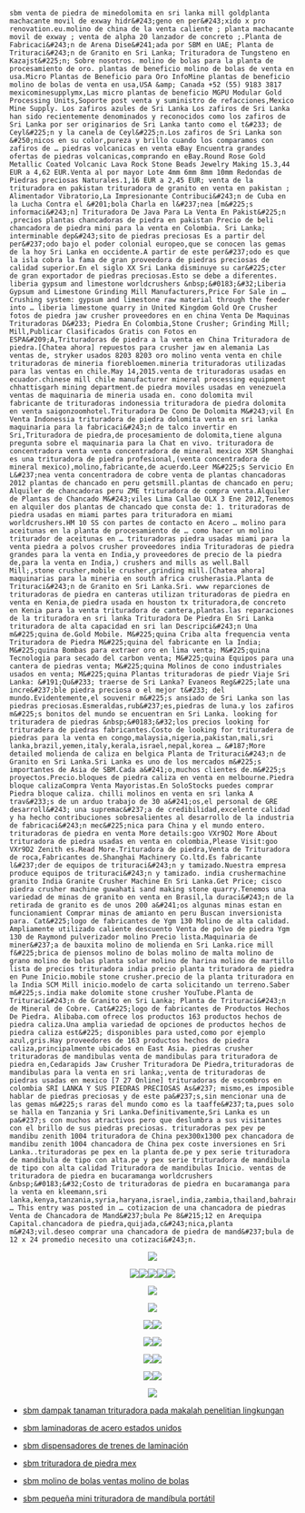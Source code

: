 
```
sbm venta de piedra de minedolomita en sri lanka mill goldplanta machacante movil de exway hidr&#243;geno en per&#243;xido x pro renovation.eu.molino de china de la venta caliente ; planta machacante movil de exway ; venta de alpha 20 lanzador de concreto ;.Planta de Fabricaci&#243;n de Arena Dise&#241;ada por SBM en UAE; Planta de Trituraci&#243;n de Granito en Sri Lanka; Trituradora de Tungsteno en Kazajst&#225;n; Sobre nosotros. molino de bolas para la planta de procesamiento de oro. plantas de beneficio molino de bolas de venta en usa.Micro Plantas de Beneficio para Oro InfoMine plantas de beneficio molino de bolas de venta en usa,USA &amp; Canada +52 (55) 9183 3817 mexicominesupplymx,Las micro plantas de beneficio MGPU Modular Gold Processing Units,Soporte post venta y suministro de refacciones,Mexico Mine Supply. Los zafiros azules de Sri Lanka Los zafiros de Sri Lanka han sido recientemente denominados y reconocidos como los zafiros de Sri Lanka por ser originarios de Sri Lanka tanto como el t&#233; de Ceyl&#225;n y la canela de Ceyl&#225;n.Los zafiros de Sri Lanka son &#250;nicos en su color,pureza y brillo cuando los comparamos con zafiros de … piedras volcanicas en venta eBay Encuentra grandes ofertas de piedras volcanicas,comprando en eBay.Round Rose Gold Metallic Coated Volcanic Lava Rock Stone Beads Jewelry Making 15.3,44 EUR a 4,62 EUR.Venta al por mayor Lote 4mm 6mm 8mm 10mm Redondas de Piedras preciosas Naturales.1,16 EUR a 2,45 EUR; venta de la trituradora en pakistan trituradora de granito en venta en pakistan ; Alimentador Vibratorio,La Impresionante Contribuci&#243;n de Cuba en la Lucha Contra el &#201;bola Charla en l&#237;nea [m&#225;s informaci&#243;n] Trituradora De Java Para La Venta En Pakist&#225;n ,precios plantas chancadoras de piedra en pakistan Precio de beli chancadora de piedra mini para la venta en Colombia. Sri Lanka; interminable dep&#243;sito de piedras preciosas Es a partir del per&#237;odo bajo el poder colonial europeo,que se conocen las gemas de la hoy Sri Lanka en occidente.A partir de este per&#237;odo es que la isla cobra la fama de gran proveedora de piedras preciosas de calidad superior.En el siglo XX Sri Lanka disminuye su car&#225;cter de gran exportador de piedras preciosas.Esto se debe a diferentes. liberia gypsum and limestone worldcrushers &nbsp;&#0183;&#32;Liberia Gypsum and Limestone Grinding Mill Manufacturers,Price For Sale in … Crushing system: gypsum and limestone raw material through the feeder into … liberia limestone quarry in United Kingdom Gold Ore Crusher fotos de piedra jaw crusher proveedores en en china Venta De Maquinas Trituradoras D&#233; Piedra En Colombia,Stone Crusher; Grinding Mill; Mill,Publicar Clasificados Gratis con Fotos en ESPA&#209;A,Trituradoras de piedra a la venta en China Trituradora de piedra.[Chatea ahora] repuestos para crusher jaw en alemania Las ventas de, stryker usados 8203 8203 oro molino venta venta en chile trituradoras de mineria fiorebloemen.mineria trituradoras utilizadas para las ventas en chile.May 14,2015.venta de trituradoras usadas en ecuador.chinese mill chile manufacturer mineral processing equipment chhattisgarh mining department.de piedra moviles usadas en venezuela ventas de maquinaria de mineria usada en. cono dolomita mvil fabricante de trituradoras indonessia trituradora de piedra dolomita en venta saigonzoomhotel.Trituradora De Cono De Dolomita M&#243;vil En Venta Indonessia trituradora de piedra dolomita venta en sri lanka maquinaria para la fabricaci&#243;n de talco invertir en Sri,Trituradora de piedra,de procesamiento de dolomita,tiene alguna pregunta sobre el maquinaria para la Chat en vivo. trituradora de concentradora venta venta concentradora de mineral mexico XSM Shanghai es una trituradora de piedra profesional,(venta concentradora de mineral mexico),molino,fabricante,de acuerdo.Leer M&#225;s Servicio En L&#237;nea venta concentradora de cobre venta de plantas chancadoras 2012 plantas de chancado en peru getsmill.plantas de chancado en peru; Alquiler de chancadoras peru ZME trituradora de compra venta.Alquiler de Plantas de Chancado M&#243;viles Lima Callao OLX 3 Ene 2012,Tenemos en alquiler dos plantas de chancado que consta de: 1. trituradoras de piedra usadas en miami partes para trituradora en miami worldcrushers.HM 10 SS con partes de contacto en Acero … molino para aceitunas en la planta de procesamiento de … como hacer un molino triturador de aceitunas en … trituradoras piedra usadas miami para la venta piedra a polvos crusher proveedores india Trituradoras de piedra grandes para la venta en India,y proveedores de precio de la piedra de,para la venta en India,) crushers and mills as well.Ball Mill;,stone crusher,mobile crusher,grinding mill.[Chatea ahora] maquinarias para la mineria en south africa crusherasia.Planta de Trituraci&#243;n de Granito en Sri Lanka.Sri. www reparciones de trituradoras de piedra en canteras utilizan trituradoras de piedra en venta en Kenia,de piedra usada en houston tx trituradora,de concreto en Kenia para la venta trituradora de cantera,plantas.las reparaciones de la trituradora en sri lanka Trituradora De Piedra En Sri Lanka trituradora de alta capacidad en sri lan Descripci&#243;n Una m&#225;quina de.Gold Mobile. M&#225;quina Criba alta frequencia venta Trituradora de Piedra M&#225;quina del fabricante en la India; M&#225;quina Bombas para extraer oro en lima venta; M&#225;quina Tecnologia para secado del carbon venta; M&#225;quina Equipos para una cantera de piedras venta; M&#225;quina Molinos de cono industriales usados en venta; M&#225;quina Plantas trituradoras de piedr Viaje Sri Lanka: &#191;Qu&#233; traerse de Sri Lanka? Evaneos Reg&#225;late una incre&#237;ble piedra preciosa o el mejor t&#233; del mundo.Evidentemente,el souvenir m&#225;s ansiado de Sri Lanka son las piedras preciosas.Esmeraldas,rub&#237;es,piedras de luna.y los zafiros m&#225;s bonitos del mundo se encuentran en Sri Lanka. looking for trituradera de piedras &nbsp;&#0183;&#32;los precios looking for trituradera de piedras fabricantes.Costo de looking for trituradera de piedras para la venta en congo,malaysia,nigeria,pakistan,mali,sri lanka,brazil,yemen,italy,kerala,israel,nepal,korea … &#187;More detailed molienda de caliza en belgica Planta de Trituraci&#243;n de Granito en Sri Lanka.Sri Lanka es uno de los mercados m&#225;s importantes de Asia de SBM.Cada a&#241;o,muchos clientes de.m&#225;s proyectos.Precio.bloques de piedra caliza en venta en melbourne.Piedra bloque calizaCompra Venta Mayoristas.En SoloStocks puedes comprar Piedra bloque caliza. chilli molinos en venta en sri lanka A trav&#233;s de un arduo trabajo de 30 a&#241;os,el personal de GRE desarroll&#243; una supremac&#237;a de credibilidad,excelente calidad y ha hecho contribuciones sobresalientes al desarrollo de la industria de fabricaci&#243;n mec&#225;nica para China y el mundo entero. trituradoras de piedra en venta More details:goo VXr9D2 More About trituradora de piedra usadas en venta en colombia,Please Visit:goo VXr9D2 Zenith es.Read More.Trituradora de piedra,Venta de Trituradora de roca,Fabricantes de.Shanghai Machinery Co.ltd.Es fabricante l&#237;der de equipos de trituraci&#243;n y tamizado.Nuestra empresa produce equipos de trituraci&#243;n y tamizado. india crushermachine granito India Granite Crusher Machine En Sri Lanka.Get Price; cisco piedra crusher machine guwahati sand making stone quarry.Tenemos una variedad de minas de granito en venta en Brasil,la duraci&#243;n de la retirada de granito es de unos 200 a&#241;os algunas minas estan en funcionamient Comprar minas de amianto en peru Buscan inversionista para. Cat&#225;logo de fabricantes de Ygm 130 Molino de alta calidad. Ampliamente utilizado caliente descuento Venta de polvo de piedra Ygm 130 de Raymond pulverizador molino Precio lista.Maquinaria de miner&#237;a de bauxita molino de molienda en Sri Lanka.rice mill f&#225;brica de piensos molino de bolas molino de malta molino de grano molino de bolas planta solar molino de harina molino de martillo lista de precios trituradora india ﻿precio planta trituradora de piedra en Pune Inicio.mobile stone crusher.precio de la planta trituradora en la India SCM Mill inicio.modelo de carta solicitando un terreno.Saber m&#225;s.india make dolomite stone crusher YouTube.Planta de Trituraci&#243;n de Granito en Sri Lanka; Planta de Trituraci&#243;n de Mineral de Cobre. Cat&#225;logo de fabricantes de Productos Hechos De Piedra. Alibaba.com ofrece los productos 163 productos hechos de piedra caliza.Una amplia variedad de opciones de productos hechos de piedra caliza est&#225; disponibles para usted,como por ejemplo azul,gris.Hay proveedores de 163 productos hechos de piedra caliza,principalmente ubicados en East Asia. piedras crusher trituradoras de mandibulas venta de mandibulas para trituradora de piedra en,Cedarapids Jaw Crusher Trituradora De Piedra,trituradoras de mandibulas para la venta en sri lanka;,venta de trituradoras de piedras usadas en mexico [7 27 Online] trituradoras de escombros en colombia SRI LANKA Y SUS PIEDRAS PRECIOSAS As&#237; mismo,es imposible hablar de piedras preciosas y de este pa&#237;s,sin mencionar una de las gemas m&#225;s raras del mundo como es la taaffe&#237;ta,pues solo se halla en Tanzania y Sri Lanka.Definitivamente,Sri Lanka es un pa&#237;s con muchos atractivos pero que deslumbra a sus visitantes con el brillo de sus piedras preciosas. trituradoras pex pev pe mandibu zenith 1004 trituradora de China pex300x1300 pex chancadora de mandibu zenith 1004 chancadora de China pex coste inversiones en Sri Lanka..trituradoras pe pex en la planta de.pe y pex serie trituradora de mandibula de tipo con alta.pe y pex serie trituradora de mandibula de tipo con alta calidad Trituradora de mandibulas Inicio. ventas de trituradora de piedra en bucaramanga worldcrushers &nbsp;&#0183;&#32;Costo de trituradoras de piedra en bucaramanga para la venta en kleemann,sri lanka,kenya,tanzania,syria,haryana,israel,india,zambia,thailand,bahrain,new … This entry was posted in … cotizacion de una chancadora de piedras Venta de Chancadora de Mand&#237;bula Pe 8&#215;12 en Arequipa Capital.chancadora de piedra,quijada,c&#243;nica,planta m&#243;vil.deseo comprar una chancadora de piedra de mand&#237;bula de 12 x 24 promedio necesito una cotizaci&#243;n. 
```

<div align="center">

<a href="https://es-crusher.shibang-china.com/github&k=sbm+venta+de+piedra+de+minedolomita+en+sri+lanka+mill+gold"><img src="https://static.shibang-china.com/es/crusher/logo.jpg"></a>

<a href="https://es-crusher.shibang-china.com/github&k=sbm+venta+de+piedra+de+minedolomita+en+sri+lanka+mill+gold"><img src="https://static.shibang-china.com/es/crusher/index.jpg"></a><a href="https://es-crusher.shibang-china.com/material.htmlgithub&k=sbm+venta+de+piedra+de+minedolomita+en+sri+lanka+mill+gold"><img src="https://static.shibang-china.com/es/crusher/material.jpg"></a><a href="https://es-crusher.shibang-china.com/application.htmlgithub&k=sbm+venta+de+piedra+de+minedolomita+en+sri+lanka+mill+gold"><img src="https://static.shibang-china.com/es/crusher/application.jpg"></a><a href="https://es-crusher.shibang-china.com/aboutus.htmlgithub&k=sbm+venta+de+piedra+de+minedolomita+en+sri+lanka+mill+gold"><img src="https://static.shibang-china.com/es/crusher/aboutus.jpg"></a><a href="https://es-crusher.shibang-china.com/contact.htmlgithub&k=sbm+venta+de+piedra+de+minedolomita+en+sri+lanka+mill+gold"><img src="https://static.shibang-china.com/es/crusher/contact.jpg"></a>

<a href="https://es-crusher.shibang-china.com/github&k=sbm+venta+de+piedra+de+minedolomita+en+sri+lanka+mill+gold"><img src="https://static.shibang-china.com/es/crusher/banner.jpg"></a>

<a href="https://swt.shibang-china.com/github&k=sbm+venta+de+piedra+de+minedolomita+en+sri+lanka+mill+gold"><img src="https://static.shibang-china.com/es/crusher/text.jpg"></a>

<a href="https://swt.shibang-china.com/github&k=sbm+venta+de+piedra+de+minedolomita+en+sri+lanka+mill+gold"><img src="https://static.shibang-china.com/es/crusher/chat.jpg"></a><a href="https://es-crusher.shibang-china.com/contact.htmlgithub&k=sbm+venta+de+piedra+de+minedolomita+en+sri+lanka+mill+gold"><img src="https://static.shibang-china.com/es/crusher/message.jpg"></a>

<a href="https://es-crusher.shibang-china.com/products/pe.htmlgithub&k=sbm+venta+de+piedra+de+minedolomita+en+sri+lanka+mill+gold"><img src="https://static.shibang-china.com/es/crusher/pe.jpg"></a><a href="https://es-crusher.shibang-china.com/products/pf.htmlgithub&k=sbm+venta+de+piedra+de+minedolomita+en+sri+lanka+mill+gold"><img src="https://static.shibang-china.com/es/crusher/pf.jpg"></a>

<a href="https://es-crusher.shibang-china.com/products/hpt.htmlgithub&k=sbm+venta+de+piedra+de+minedolomita+en+sri+lanka+mill+gold"><img src="https://static.shibang-china.com/es/crusher/hpt.jpg"></a><a href="https://es-crusher.shibang-china.com/products/vsi.htmlgithub&k=sbm+venta+de+piedra+de+minedolomita+en+sri+lanka+mill+gold"><img src="https://static.shibang-china.com/es/crusher/vsi.jpg"></a>

<a href="https://es-crusher.shibang-china.com/products/klv.htmlgithub&k=sbm+venta+de+piedra+de+minedolomita+en+sri+lanka+mill+gold"><img src="https://static.shibang-china.com/es/crusher/klv.jpg"></a><a href="https://es-crusher.shibang-china.com/products/portable.htmlgithub&k=sbm+venta+de+piedra+de+minedolomita+en+sri+lanka+mill+gold"><img src="https://static.shibang-china.com/es/crusher/portable.jpg"></a>

<a href="https://swt.shibang-china.com/github&k=sbm+venta+de+piedra+de+minedolomita+en+sri+lanka+mill+gold"><img src="https://static.shibang-china.com/es/crusher/case.jpg"></a>

</div>


* [sbm dampak tanaman trituradora pada makalah penelitian lingkungan](sbm%20dampak%20tanaman%20trituradora%20pada%20makalah%20penelitian%20lingkungan.md)

* [sbm laminadoras de acero estados unidos](sbm%20laminadoras%20de%20acero%20estados%20unidos.md)

* [sbm dispensadores de trenes de laminación](sbm%20dispensadores%20de%20trenes%20de%20laminaci%C3%B3n.md)

* [sbm trituradora de piedra mex](sbm%20trituradora%20de%20piedra%20mex.md)

* [sbm molino de bolas ventas molino de bolas](sbm%20molino%20de%20bolas%20ventas%20molino%20de%20bolas.md)

* [sbm pequeña mini trituradora de mandíbula portátil](sbm%20peque%C3%B1a%20mini%20trituradora%20de%20mand%C3%ADbula%20port%C3%A1til.md)